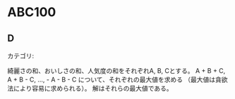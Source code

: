 # ABC100

## D
カテゴリ:

綺麗さの和、おいしさの和、人気度の和をそれぞれA, B, Cとする。
A + B + C, A + B - C, ..., - A - B - C について、それぞれの最大値を求める
（最大値は貪欲法により容易に求められる）。
解はそれらの最大値である。
